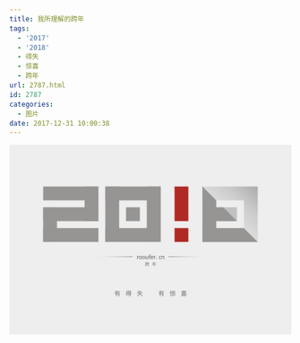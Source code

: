 ```yaml
---
title: 我所理解的跨年
tags:
  - '2017'
  - '2018'
  - 得失
  - 惊喜
  - 跨年
url: 2787.html
id: 2787
categories:
  - 图片
date: 2017-12-31 10:00:38
---
```


![2017-2018跨年（550px）](/images/uploads/2017/12/2017-2018跨年（550px）.jpg)